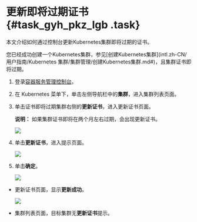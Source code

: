 # 更新即将过期证书 {#task_gyh_pkz_lgb .task}

本文介绍如何通过控制台更新Kubernetes集群即将过期的证书。

您已经成功创建一个Kubernetes集群，参见[创建Kubernetes集群](intl.zh-CN/用户指南/Kubernetes 集群/集群管理/创建Kubernetes集群.md#)，且集群证书即将过期。

1.  登录[容器服务管理控制台](https://cs.console.aliyun.com)。 
2.  在 Kubernetes 菜单下，单击左侧导航栏中的**集群**，进入集群列表页面。 
3.  单击证书即将过期集群右侧的**更新证书**，进入更新证书页面。 

    **说明：** 如果集群证书即将在两个月左右过期，会出现更新证书。

    ![](http://static-aliyun-doc.oss-cn-hangzhou.aliyuncs.com/assets/img/105155/154769568237315_zh-CN.png) 

4.  单击**更新证书**，进入提示页面。 

    ![](http://static-aliyun-doc.oss-cn-hangzhou.aliyuncs.com/assets/img/105155/154769568237328_zh-CN.png)

5.  单击**确定**。 

    ![](http://static-aliyun-doc.oss-cn-hangzhou.aliyuncs.com/assets/img/105155/154769568237330_zh-CN.png)


-   更新证书页面，显示**更新成功**。

    ![](http://static-aliyun-doc.oss-cn-hangzhou.aliyuncs.com/assets/img/105155/154769568237532_zh-CN.png)

-   集群列表页面，目标集群无**更新证书**提示。

